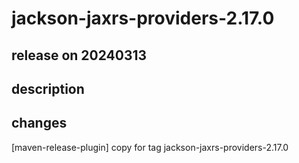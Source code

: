 # jackson-jaxrs-providers-2.17.0

## release on 20240313

## description

## changes

[maven-release-plugin] copy for tag jackson-jaxrs-providers-2.17.0

